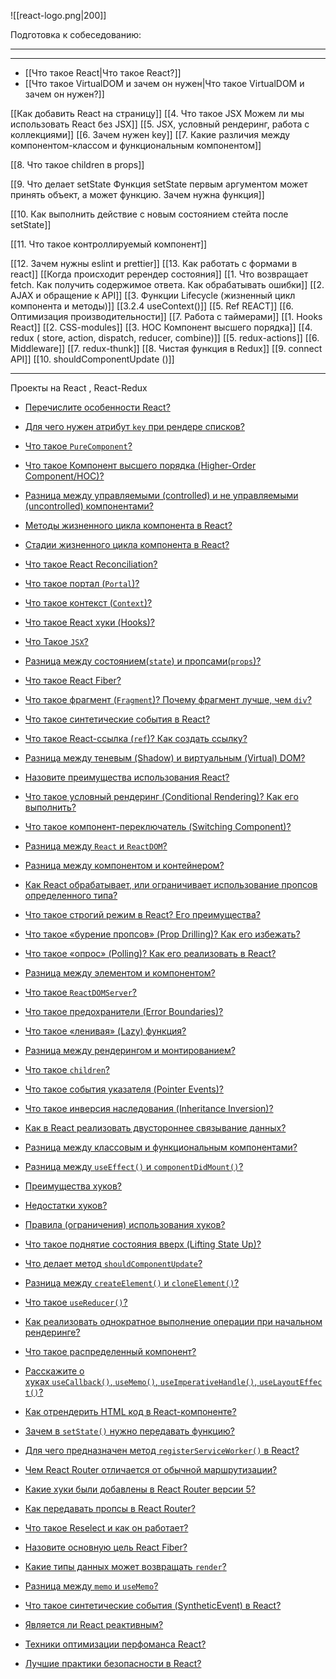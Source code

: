 ![[react-logo.png|200]]

Подготовка к собеседованию:
___
___

* [[Что такое React|Что такое React?]]
* [[Что такое VirtualDOM и зачем он нужен|Что такое VirtualDOM и зачем он нужен?]]


[[Как добавить React на страницу]]
[[4. Что такое JSX  Можем ли мы использовать React без JSX]]
[[5. JSX, условный рендеринг, работа с коллекциями]]
[[6. Зачем нужен key]]
[[7. Какие различия между компонентом-классом и функциональным компонентом]]

[[8. Что такое children в props]]

[[9. Что делает setState Функция setState первым аргументом может принять объект, а может функцию. Зачем нужна функция]]

[[10. Как выполнить действие с новым состоянием стейта после setState]]

[[11. Что такое контроллируемый компонент]]

[[12. Зачем нужны eslint и prettier]]
[[13. Как работать с формами в react]]
[[Когда происходит ререндер состояния]]
[[1. Что возвращает fetch. Как получить содержимое ответа. Как обрабатывать ошибки]]
[[2. AJAX и обращение к API]]
[[3. Функции Lifecycle (жизненный цикл компонента и методы)]]
[[3.2.4 useContext()]]
[[5. Ref REACT]]
[[6. Оптимизация производительности]]
[[7. Работа с таймерами]]
[[1. Hooks React]]
[[2. CSS-modules]]
[[3.  HOC Компонент высшего порядка]]
[[4.  redux ( store, action, dispatch, reducer, combine)]]
[[5.  redux-actions]]
[[6.  Middleware]]
[[7.  redux-thunk]]
[[8. Чистая функция в Redux]]
[[9. connect API]]
[[10. shouldComponentUpdate ()]]

___
Проекты на React , React-Redux

- [Перечислите особенности React?](https://youtu.be/7TvS0iKR3_c?t=671)

- [Для чего нужен атрибут `key` при рендере списков?](https://youtu.be/yvOXvZ8aEFo?t=526)
- [Что такое `PureComponent`?](https://youtu.be/yvOXvZ8aEFo?t=581)
- [Что такое Компонент высшего порядка (Higher-Order Component/HOC)?](https://youtu.be/yvOXvZ8aEFo?t=637)
- [Разница между управляемыми (controlled) и не управляемыми (uncontrolled) компонентами?](https://youtu.be/yvOXvZ8aEFo?t=684)
- [Методы жизненного цикла компонента в React?](https://youtu.be/RpcB5jnJvcI?t=35)
- [Стадии жизненного цикла компонента в React?](https://youtu.be/RpcB5jnJvcI?t=173)
- [Что такое React Reconciliation?](https://youtu.be/RpcB5jnJvcI?t=271)
- [Что такое портал (`Portal`)?](https://youtu.be/RpcB5jnJvcI?t=342)
- [Что такое контекст (`Context`)?](https://youtu.be/RpcB5jnJvcI?t=390)
- [Что такое React хуки (Hooks)?](https://youtu.be/RpcB5jnJvcI?t=475)
- [Что Такое `JSX`?](https://youtu.be/RpcB5jnJvcI?t=571)
- [Разница между состоянием(`state`) и пропсами(`props`)?](https://youtu.be/RpcB5jnJvcI?t=621)
- [Что такое React Fiber?](https://youtu.be/RpcB5jnJvcI?t=689)
- [Что такое фрагмент (`Fragment`)? Почему фрагмент лучше, чем `div`?](https://youtu.be/RpcB5jnJvcI?t=730)
- [Что такое синтетические события в React?](https://youtu.be/81yRgVQ1ciM?t=34)
- [Что такое React-ссылка (`ref`)? Как создать ссылку?](https://youtu.be/81yRgVQ1ciM?t=69)
- [Разница между теневым (Shadow) и виртуальным (Virtual) DOM?](https://youtu.be/81yRgVQ1ciM?t=112)
- [Назовите преимущества использования React?](https://youtu.be/81yRgVQ1ciM?t=170)
- [Что такое условный рендеринг (Conditional Rendering)? Как его выполнить?](https://youtu.be/81yRgVQ1ciM?t=224)
- [Что такое компонент-переключатель (Switching Component)?](https://youtu.be/81yRgVQ1ciM?t=265)
- [Разница между `React` и `ReactDOM`?](https://youtu.be/81yRgVQ1ciM?t=305)
- [Разница между компонентом и контейнером?](https://youtu.be/81yRgVQ1ciM?t=370)
- [Как React обрабатывает, или ограничивает использование пропсов определенного типа?](https://youtu.be/81yRgVQ1ciM?t=413)
- [Что такое строгий режим в React? Его преимущества?](https://youtu.be/81yRgVQ1ciM?t=469)
- [Что такое «бурение пропсов» (Prop Drilling)? Как его избежать?](https://youtu.be/81yRgVQ1ciM?t=532)
- [Что такое «опрос» (Polling)? Как его реализовать в React?](https://youtu.be/81yRgVQ1ciM?t=597)
- [Разница между элементом и компонентом?](https://youtu.be/81yRgVQ1ciM?t=663)
- [Что такое `ReactDOMServer`?](https://youtu.be/81yRgVQ1ciM?t=763)
- [Что такое предохранители (Error Boundaries)?](https://youtu.be/HBSAjY-xh3k?t=36)
- [Что такое «ленивая» (Lazy) функция?](https://youtu.be/HBSAjY-xh3k?t=103)
- [Разница между рендерингом и монтированием?](https://youtu.be/HBSAjY-xh3k?t=149)
- [Что такое `сhildren`?](https://youtu.be/HBSAjY-xh3k?t=191)
- [Что такое события указателя (Pointer Events)?](https://youtu.be/HBSAjY-xh3k?t=239)
- [Что такое инверсия наследования (Inheritance Inversion)?](https://youtu.be/HBSAjY-xh3k?t=301)
- [Как в React реализовать двустороннее связывание данных?](https://youtu.be/HBSAjY-xh3k?t=355)
- [Разница между классовым и функциональным компонентами?](https://youtu.be/xZLxdts7ZW4?t=664)
- [Разница между `useEffect()` и `componentDidMount()`?](https://youtu.be/xZLxdts7ZW4?t=754)
- [Преимущества хуков?](https://youtu.be/xZLxdts7ZW4?t=819)
- [Недостатки хуков?](https://youtu.be/__neFkxAO9s?t=793)
- [Правила (ограничения) использования хуков?](https://youtu.be/xZLxdts7ZW4?t=873)
- [Что такое поднятие состояния вверх (Lifting State Up)?](https://youtu.be/ngyOYuTrUk8?t=700)
- [Что делает метод `shouldComponentUpdate`?](https://youtu.be/ngyOYuTrUk8?t=748)
- [Разница между `createElement()` и `cloneElement()`?](https://youtu.be/ngyOYuTrUk8?t=816)
- [Что такое `useReducer()`?](https://youtu.be/GZUy2i6QN7o?t=257)
- [Как реализовать однократное выполнение операции при начальном рендеринге?](https://youtu.be/GZUy2i6QN7o?t=321)
- [Что такое распределенный компонент?](https://youtu.be/GZUy2i6QN7o?t=386)
- [Расскажите о хуках `useCallback()`, `useMemo()`, `useImperativeHandle()`, `useLayoutEffect()`?](https://youtu.be/GZUy2i6QN7o?t=449)
- [Как отрендерить HTML код в React-компоненте?](https://youtu.be/GZUy2i6QN7o?t=572)
- [Зачем в `setState()` нужно передавать функцию?](https://youtu.be/GZUy2i6QN7o?t=627)
- [Для чего предназначен метод `registerServiceWorker()` в React?](https://youtu.be/GZUy2i6QN7o?t=665)
- [Чем React Router отличается от обычной маршрутизации?](https://youtu.be/GZUy2i6QN7o?t=710)
- [Какие хуки были добавлены в React Router версии 5?](https://youtu.be/GZUy2i6QN7o?t=765)
- [Как передавать пропсы в React Router?](https://youtu.be/GZUy2i6QN7o?t=841)
- [Что такое Reselect и как он работает?](https://youtu.be/XtQPrt8G0n8?t=847)
- [Назовите основную цель React Fiber?](https://youtu.be/DgevxmyzymQ?t=30)
- [Какие типы данных может возвращать `render`?](https://youtu.be/DgevxmyzymQ?t=90)
- [Разница между `memo` и `useMemo`?](https://youtu.be/DgevxmyzymQ?t=166)
- [Что такое синтетические события (SyntheticEvent) в React?](https://youtu.be/DgevxmyzymQ?t=235)
- [Является ли React реактивным?](https://youtu.be/DgevxmyzymQ?t=291)
- [Техники оптимизации перфоманса React?](https://youtu.be/__neFkxAO9s?t=606)
- [Лучшие практики безопасности в React?](https://youtu.be/__neFkxAO9s?t=694)